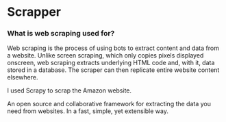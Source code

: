 # Scrapper

### What is web scraping used for?
Web scraping is the process of using bots to extract content and data from a website. Unlike screen scraping, which only copies pixels displayed onscreen, 
web scraping extracts underlying HTML code and, with it, data stored in a database. The scraper can then replicate entire website content elsewhere.

I used Scrapy to scrap the Amazon website.

An open source and collaborative framework for extracting the data you need from websites.
In a fast, simple, yet extensible way.

